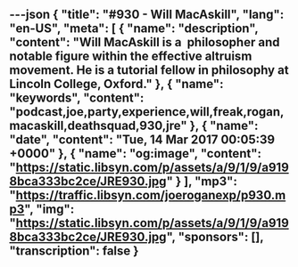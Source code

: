 ---json
{
  "title": "#930 - Will MacAskill",
  "lang": "en-US",
  "meta": [
    {
      "name": "description",
      "content": "Will MacAskill is a  philosopher and notable figure within the effective altruism movement. He is a tutorial fellow in philosophy at Lincoln College, Oxford."
    },
    {
      "name": "keywords",
      "content": "podcast,joe,party,experience,will,freak,rogan,macaskill,deathsquad,930,jre"
    },
    {
      "name": "date",
      "content": "Tue, 14 Mar 2017 00:05:39 +0000"
    },
    {
      "name": "og:image",
      "content": "https://static.libsyn.com/p/assets/a/9/1/9/a9198bca333bc2ce/JRE930.jpg"
    }
  ],
  "mp3": "https://traffic.libsyn.com/joeroganexp/p930.mp3",
  "img": "https://static.libsyn.com/p/assets/a/9/1/9/a9198bca333bc2ce/JRE930.jpg",
  "sponsors": [],
  "transcription": false
}
---
<episode-header />

<timemark seconds="0" />

<transcribe-call-to-action />

<episode-footer />